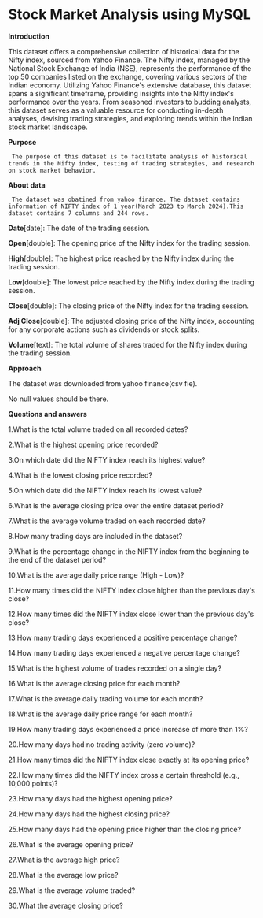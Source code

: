 # Stock Market Analysis using MySQL

**Introduction**

  This dataset offers a comprehensive collection of historical data for the Nifty index, sourced from Yahoo Finance. The Nifty index, managed by the National Stock Exchange of India (NSE), represents the performance of the top 50 companies listed on the exchange, covering various sectors of the Indian economy. Utilizing Yahoo Finance's extensive database, this dataset spans a significant timeframe, providing insights into the Nifty index's performance over the years. From seasoned investors to budding analysts, this dataset serves as a valuable resource for conducting in-depth analyses, devising trading strategies, and exploring trends within the Indian stock market landscape.

  **Purpose**
  
     The purpose of this dataset is to facilitate analysis of historical trends in the Nifty index, testing of trading strategies, and research on stock market behavior.

 **About data**  
 
     The dataset was obatined from yahoo finance. The dataset contains information of NIFTY index of 1 year(March 2023 to March 2024).This dataset contains 7 columns and 244 rows.
     
  **Date**[date]: The date of the trading session.
     
  **Open**[double]: The opening price of the Nifty index for the trading session.
     
  **High**[double]: The highest price reached by the Nifty index during the trading session.
     
  **Low**[double]: The lowest price reached by the Nifty index during the trading session.
     
  **Close**[double]: The closing price of the Nifty index for the trading session.
     
  **Adj Close**[double]: The adjusted closing price of the Nifty index, accounting for any corporate actions such as dividends or stock splits.
     
  **Volume**[text]: The total volume of shares traded for the Nifty index during the trading session.

  **Approach**

  The dataset was downloaded from yahoo finance(csv fie).

  No null values should be there.

  **Questions and answers**

  1.What is the total volume traded on all recorded dates?  

  2.What is the highest opening price recorded?  

  3.On which date did the NIFTY index reach its highest value?  

  4.What is the lowest closing price recorded?  

  5.On which date did the NIFTY index reach its lowest value?  

  6.What is the average closing price over the entire dataset period?  

  7.What is the average volume traded on each recorded date?  

  8.How many trading days are included in the dataset?  

  9.What is the percentage change in the NIFTY index from the beginning to the end of the dataset period?  

  10.What is the average daily price range (High - Low)?  

  11.How many times did the NIFTY index close higher than the previous day's close?  

  12.How many times did the NIFTY index close lower than the previous day's close?  

  13.How many trading days experienced a positive percentage change?  

  14.How many trading days experienced a negative percentage change?  

  15.What is the highest volume of trades recorded on a single day?  

  16.What is the average closing price for each month?  

  17.What is the average daily trading volume for each month?  

  18.What is the average daily price range for each month?  

  19.How many trading days experienced a price increase of more than 1%?  

  20.How many days had no trading activity (zero volume)?  

  21.How many times did the NIFTY index close exactly at its opening price?  

  22.How many times did the NIFTY index cross a certain threshold (e.g., 10,000 points)?  

  23.How many days had the highest opening price?  

  24.How many days had the highest closing price?  

  25.How many days had the opening price higher than the closing price?  

  26.What is the average opening price?  

  27.What is the average high price?  

  28.What is the average low price?  

  29.What is the average volume traded?  

  30.What the average closing price? 

 

  


  

  
